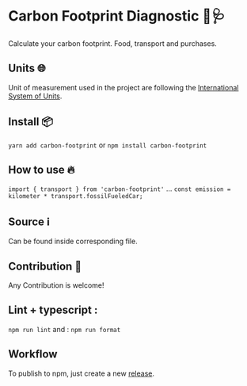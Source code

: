 # Carbon Footprint Diagnostic 👣🩺

Calculate your carbon footprint. Food, transport and purchases.

## Units 🌐

Unit of measurement used in the project are following the [International System of Units](https://simple.wikipedia.org/wiki/International_System_of_Units).

## Install 📦

`yarn add carbon-footprint`
or
`npm install carbon-footprint`

## How to use 🔥

`import { transport } from 'carbon-footprint'`
...
`const emission = kilometer * transport.fossilFueledCar;`

## Source ℹ️

Can be found inside corresponding file.

## Contribution 🙋

Any Contribution is welcome!

## Lint + typescript :

`npm run lint`
and :
`npm run format`

## Workflow

To publish to npm, just create a new [release](https://github.com/NotMyFaultEarth/carbon-footprint/releases).
